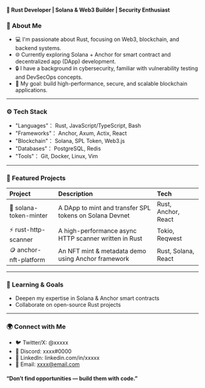 #### 🎯 Rust Developer | Solana & Web3 Builder | Security Enthusiast

### 🦀 About Me
- 💻 I'm passionate about Rust, focusing on Web3, blockchain, and backend systems.
- 🌐 Currently exploring Solana + Anchor for smart contract and decentralized app (DApp) development.
- 🔒 I have a background in cybersecurity, familiar with vulnerability testing and DevSecOps concepts.
- 🚀 My goal: build high-performance, secure, and scalable blockchain applications.

---

### ⚙️ Tech Stack
- "Languages"： Rust, JavaScript/TypeScript, Bash
- "Frameworks"： Anchor, Axum, Actix, React
- "Blockchain"： Solana, SPL Token, Web3.js
- "Databases"： PostgreSQL, Redis
- "Tools"： Git, Docker, Linux, Vim

---

### 🧩 Featured Projects
| Project | Description | Tech |
| :---- | :---- | :---- |
| 🔗 solana-token-minter |	A DApp to mint and transfer SPL tokens on Solana Devnet |	Rust, Anchor, React |
| ⚡ rust-http-scanner |	A high-performance async HTTP scanner written in Rust | Tokio, Reqwest |
| 🪙 anchor-nft-platform |	An NFT mint & metadata demo using Anchor framework | Rust, Solana, React |

---

### 🧠 Learning & Goals
- Deepen my expertise in Solana & Anchor smart contracts
- Collaborate on open-source Rust projects

---

### 🌍 Connect with Me
- 🐦 Twitter/X: @xxxxx
- 💬 Discord: xxxx#0000
- 💼 LinkedIn: linkedin.com/in/xxxxx
- 📧 Email: xxxx@email.com

#### “Don’t find opportunities — build them with code.”
